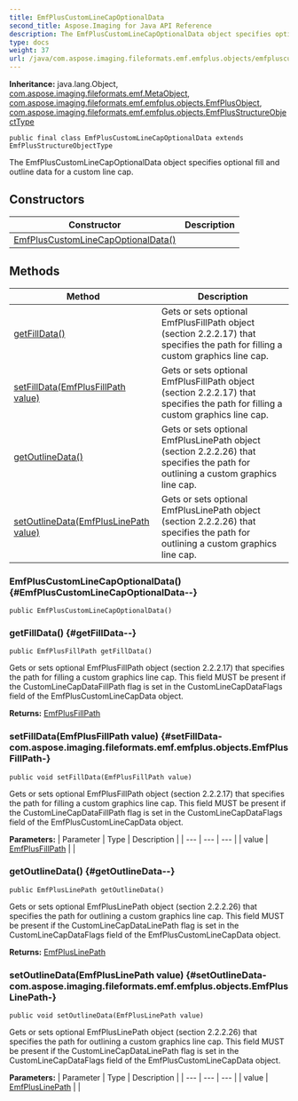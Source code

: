 ```yaml
---
title: EmfPlusCustomLineCapOptionalData
second_title: Aspose.Imaging for Java API Reference
description: The EmfPlusCustomLineCapOptionalData object specifies optional fill and outline data for a custom line cap.
type: docs
weight: 37
url: /java/com.aspose.imaging.fileformats.emf.emfplus.objects/emfpluscustomlinecapoptionaldata/
---
```

**Inheritance:**
java.lang.Object, [com.aspose.imaging.fileformats.emf.MetaObject](../../com.aspose.imaging.fileformats.emf/metaobject), [com.aspose.imaging.fileformats.emf.emfplus.objects.EmfPlusObject](../../com.aspose.imaging.fileformats.emf.emfplus.objects/emfplusobject), [com.aspose.imaging.fileformats.emf.emfplus.objects.EmfPlusStructureObjectType](../../com.aspose.imaging.fileformats.emf.emfplus.objects/emfplusstructureobjecttype)
```
public final class EmfPlusCustomLineCapOptionalData extends EmfPlusStructureObjectType
```

The EmfPlusCustomLineCapOptionalData object specifies optional fill and outline data for a custom line cap.
## Constructors

| Constructor | Description |
| --- | --- |
| [EmfPlusCustomLineCapOptionalData()](#EmfPlusCustomLineCapOptionalData--) |  |
## Methods

| Method | Description |
| --- | --- |
| [getFillData()](#getFillData--) | Gets or sets optional EmfPlusFillPath object (section 2.2.2.17) that specifies the path for filling a custom graphics line cap. |
| [setFillData(EmfPlusFillPath value)](#setFillData-com.aspose.imaging.fileformats.emf.emfplus.objects.EmfPlusFillPath-) | Gets or sets optional EmfPlusFillPath object (section 2.2.2.17) that specifies the path for filling a custom graphics line cap. |
| [getOutlineData()](#getOutlineData--) | Gets or sets optional EmfPlusLinePath object (section 2.2.2.26) that specifies the path for outlining a custom graphics line cap. |
| [setOutlineData(EmfPlusLinePath value)](#setOutlineData-com.aspose.imaging.fileformats.emf.emfplus.objects.EmfPlusLinePath-) | Gets or sets optional EmfPlusLinePath object (section 2.2.2.26) that specifies the path for outlining a custom graphics line cap. |
### EmfPlusCustomLineCapOptionalData() {#EmfPlusCustomLineCapOptionalData--}
```
public EmfPlusCustomLineCapOptionalData()
```


### getFillData() {#getFillData--}
```
public EmfPlusFillPath getFillData()
```


Gets or sets optional EmfPlusFillPath object (section 2.2.2.17) that specifies the path for filling a custom graphics line cap. This field MUST be present if the CustomLineCapDataFillPath flag is set in the CustomLineCapDataFlags field of the EmfPlusCustomLineCapData object.

**Returns:**
[EmfPlusFillPath](../../com.aspose.imaging.fileformats.emf.emfplus.objects/emfplusfillpath)
### setFillData(EmfPlusFillPath value) {#setFillData-com.aspose.imaging.fileformats.emf.emfplus.objects.EmfPlusFillPath-}
```
public void setFillData(EmfPlusFillPath value)
```


Gets or sets optional EmfPlusFillPath object (section 2.2.2.17) that specifies the path for filling a custom graphics line cap. This field MUST be present if the CustomLineCapDataFillPath flag is set in the CustomLineCapDataFlags field of the EmfPlusCustomLineCapData object.

**Parameters:**
| Parameter | Type | Description |
| --- | --- | --- |
| value | [EmfPlusFillPath](../../com.aspose.imaging.fileformats.emf.emfplus.objects/emfplusfillpath) |  |

### getOutlineData() {#getOutlineData--}
```
public EmfPlusLinePath getOutlineData()
```


Gets or sets optional EmfPlusLinePath object (section 2.2.2.26) that specifies the path for outlining a custom graphics line cap. This field MUST be present if the CustomLineCapDataLinePath flag is set in the CustomLineCapDataFlags field of the EmfPlusCustomLineCapData object.

**Returns:**
[EmfPlusLinePath](../../com.aspose.imaging.fileformats.emf.emfplus.objects/emfpluslinepath)
### setOutlineData(EmfPlusLinePath value) {#setOutlineData-com.aspose.imaging.fileformats.emf.emfplus.objects.EmfPlusLinePath-}
```
public void setOutlineData(EmfPlusLinePath value)
```


Gets or sets optional EmfPlusLinePath object (section 2.2.2.26) that specifies the path for outlining a custom graphics line cap. This field MUST be present if the CustomLineCapDataLinePath flag is set in the CustomLineCapDataFlags field of the EmfPlusCustomLineCapData object.

**Parameters:**
| Parameter | Type | Description |
| --- | --- | --- |
| value | [EmfPlusLinePath](../../com.aspose.imaging.fileformats.emf.emfplus.objects/emfpluslinepath) |  |

